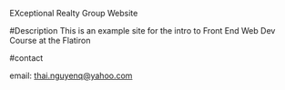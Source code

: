 EXceptional Realty Group Website


#Description
This is an example site for the intro to Front End Web Dev Course at the Flatiron

#contact

email: thai.nguyenq@yahoo.com

